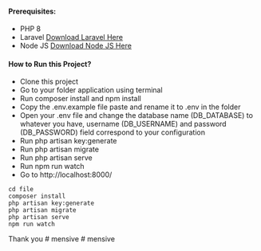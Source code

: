 #### Prerequisites:
- PHP 8
- Laravel [Download Laravel Here](https://laravel.com/docs/9.x/installation)
- Node JS [Download Node JS Here](https://nodejs.org/en/download/)

#### How to Run this Project?
- Clone this project
- Go to your folder application using terminal
- Run composer install and npm install
- Copy the .env.example file paste and rename it to .env in the folder
- Open your .env file and change the database name (DB_DATABASE) to whatever you have, username (DB_USERNAME) and password (DB_PASSWORD) field correspond to your configuration
- Run php artisan key:generate
- Run php artisan migrate
- Run php artisan serve
- Run npm run watch
- Go to http://localhost:8000/

```shell
cd file
composer install
php artisan key:generate
php artisan migrate
php artisan serve
npm run watch
```

Thank you
#   m e n s i v e  
 #   m e n s i v e  
 